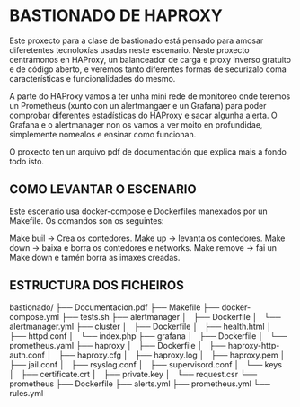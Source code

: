 # BASTIONADO DE HAPROXY

Este proxecto para a clase de bastionado está pensado para amosar diferetentes tecnoloxías usadas neste escenario. 
Neste proxecto centrámonos en HAProxy, un balanceador de carga e proxy inverso gratuito e de código aberto, e veremos tanto diferentes formas de securizalo coma características e funcionalidades do mesmo.

A parte do HAProxy vamos a ter unha mini rede de monitoreo onde teremos un Prometheus (xunto con un alertmangaer e un Grafana) para poder comprobar diferentes estadísticas do HAProxy e sacar algunha alerta.
O Grafana e o alertmanager non os vamos a ver moito en profundidae, simplemente nomealos e ensinar como funcionan.

O proxecto ten un arquivo pdf de documentación que explica mais a fondo todo isto.

## COMO LEVANTAR O ESCENARIO
Este escenario usa docker-compose e Dockerfiles manexados por un Makefile. Os comandos son os seguintes:

Make buil -> Crea os contedores.
Make up -> levanta os contedores.
Make down -> baixa e borra os contedores e networks.
Make remove -> fai un Make down e tamén borra as imaxes creadas.

## ESTRUCTURA DOS FICHEIROS

bastionado/
├── Documentacion.pdf
├── Makefile
├── docker-compose.yml
├── tests.sh
├── alertmanager
│   ├── Dockerfile
│   └── alertmanager.yml
├── cluster
│   ├── Dockerfile
│   ├── health.html
│   ├── httpd.conf
│   └── index.php
├── grafana
│   ├── Dockerfile
│   └── prometheus.yaml
├── haproxy
│   ├── Dockerfile
│   ├── haproxy-http-auth.conf
│   ├── haproxy.cfg
│   ├── haproxy.log
│   ├── haproxy.pem
│   ├── jail.conf
│   ├── rsyslog.conf
│   ├── supervisord.conf
│   └── keys
│       ├── certificate.crt
│       ├── private.key
│       └── request.csr
└── prometheus
├── Dockerfile
├── alerts.yml
├── prometheus.yml
└── rules.yml
